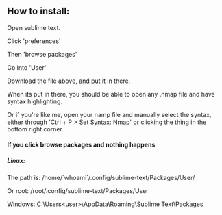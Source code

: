 <h2>How to install:</h2>

Open sublime text.

Click 'preferences'

Then 'browse packages' 

Go into 'User'

Download the file above, and put it in there.

When its put in there, you should be able to open any .nmap file and have syntax highlighting. 

Or if you're like me, open your namp file and manually select the syntax, either through 'Ctrl + P > Set Syntax: Nmap' or clicking the thing in the bottom right corner.

<h4>If you click browse packages and nothing happens</h4>
<h5>Linux:</h5>
The path is:
/home/`whoami`/.config/sublime-text/Packages/User/

Or root:
/root/.config/sublime-text/Packages/User

Windows:
C:\Users\<user>\AppData\Roaming\Sublime Text\Packages
